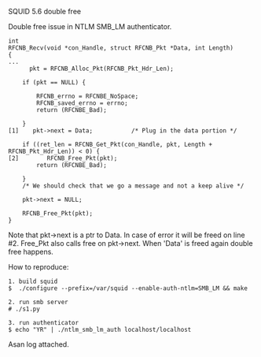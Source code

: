 SQUID 5.6 double free


Double free issue in NTLM SMB_LM authenticator.

```
int
RFCNB_Recv(void *con_Handle, struct RFCNB_Pkt *Data, int Length)
{
...
      pkt = RFCNB_Alloc_Pkt(RFCNB_Pkt_Hdr_Len);

    if (pkt == NULL) {

        RFCNB_errno = RFCNBE_NoSpace;
        RFCNB_saved_errno = errno;
        return (RFCNBE_Bad);

    }
[1]    pkt->next = Data;           /* Plug in the data portion */

    if ((ret_len = RFCNB_Get_Pkt(con_Handle, pkt, Length + RFCNB_Pkt_Hdr_Len)) < 0) {
[2]        RFCNB_Free_Pkt(pkt);
        return (RFCNBE_Bad);

    }
    /* We should check that we go a message and not a keep alive */

    pkt->next = NULL;

    RFCNB_Free_Pkt(pkt);
}
```

Note that pkt->next is a ptr to Data.
In case of error it will be freed on line #2.
Free_Pkt also calls free on pkt->next.
When 'Data' is freed again double free happens.

How to reproduce:
```
1. build squid
$  ./configure --prefix=/var/squid --enable-auth-ntlm=SMB_LM && make

2. run smb server
# ./s1.py

3. run authenticator
$ echo "YR" | ./ntlm_smb_lm_auth localhost/localhost
```


Asan log attached.
